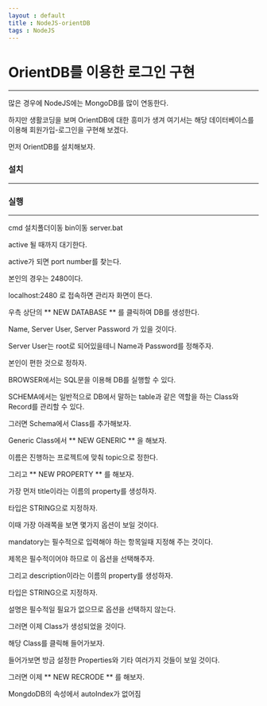 ```yaml
---
layout : default
title : NodeJS-orientDB
tags : NodeJS
---
```


# OrientDB를 이용한 로그인 구현
---

많은 경우에 NodeJS에는 MongoDB를 많이 연동한다.

하지만 생활코딩을 보며 OrientDB에 대한 흥미가 생겨 여기서는 해당 데이터베이스를 이용해 회원가입-로그인을 구현해 보겠다.

먼저 OrientDB를 설치해보자.

### 설치
---


### 실행
---
cmd
설치폴더이동
bin이동
server.bat

active 될 때까지 대기한다.

active가 되면 port number를 찾는다.

본인의 경우는 2480이다.

localhost:2480 로 접속하면 관리자 화면이 뜬다.

우측 상단의 ** NEW DATABASE ** 를 클릭하여 DB를 생성한다.

Name, Server User, Server Password 가 있을 것이다.

Server User는 root로 되어있을테니 Name과 Password를 정해주자.

본인이 편한 것으로 정하자.

BROWSER에서는 SQL문을 이용해 DB를 실행할 수 있다.

SCHEMA에서는 일반적으로 DB에서 말하는 table과 같은 역할을 하는 Class와 Record를 관리할 수 있다.

그러면 Schema에서 Class를 추가해보자.

Generic Class에서 ** NEW GENERIC ** 을 해보자.

이름은 진행하는 프로젝트에 맞춰 topic으로 정한다.

그리고 ** NEW PROPERTY ** 를 해보자.

가장 먼저 title이라는 이름의 property를 생성하자.

타입은 STRING으로 지정하자.

이때 가장 아래쪽을 보면 몇가지 옵션이 보일 것이다.

mandatory는 필수적으로 입력해야 하는 항목일때 지정해 주는 것이다.

제목은 필수적이어야 하므로 이 옵션을 선택해주자.

그리고 description이라는 이름의 property를 생성하자.

타입은 STRING으로 지정하자.

설명은 필수적일 필요가 없으므로 옵션을 선택하지 않는다.

그러면 이제 Class가 생성되었을 것이다.

해당 Class를 클릭해 들어가보자.

들어가보면 방금 설정한 Properties와 기타 여러가지 것들이 보일 것이다.

그러면 이제 ** NEW RECRODE ** 를 해보자.






MongdoDB의 속성에서 autoIndex가 없어짐

